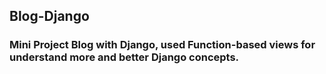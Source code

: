 ## Blog-Django

### Mini Project Blog with Django, used Function-based views for understand more and better Django concepts.
